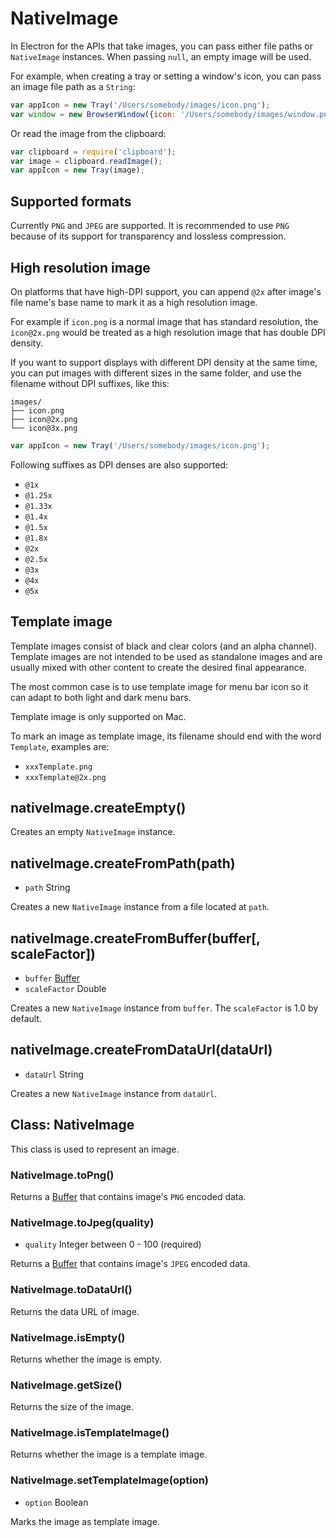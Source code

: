 # NativeImage

In Electron for the APIs that take images, you can pass either file paths or
`NativeImage` instances. When passing `null`, an empty image will be used.

For example, when creating a tray or setting a window's icon, you can pass an image
file path as a `String`:

```javascript
var appIcon = new Tray('/Users/somebody/images/icon.png');
var window = new BrowserWindow({icon: '/Users/somebody/images/window.png'});
```

Or read the image from the clipboard:

```javascript
var clipboard = require('clipboard');
var image = clipboard.readImage();
var appIcon = new Tray(image);
```

## Supported formats

Currently `PNG` and `JPEG` are supported. It is recommended to use `PNG`
because of its support for transparency and lossless compression.

## High resolution image

On platforms that have high-DPI support, you can append `@2x` after image's
file name's base name to mark it as a high resolution image.

For example if `icon.png` is a normal image that has standard resolution, the
`icon@2x.png` would be treated as a high resolution image that has double DPI
density.

If you want to support displays with different DPI density at the same time, you
can put images with different sizes in the same folder, and use the filename
without DPI suffixes, like this:

```text
images/
├── icon.png
├── icon@2x.png
└── icon@3x.png
```


```javascript
var appIcon = new Tray('/Users/somebody/images/icon.png');
```

Following suffixes as DPI denses are also supported:

* `@1x`
* `@1.25x`
* `@1.33x`
* `@1.4x`
* `@1.5x`
* `@1.8x`
* `@2x`
* `@2.5x`
* `@3x`
* `@4x`
* `@5x`

## Template image

Template images consist of black and clear colors (and an alpha channel).
Template images are not intended to be used as standalone images and are usually
mixed with other content to create the desired final appearance.

The most common case is to use template image for menu bar icon so it can adapt
to both light and dark menu bars.

Template image is only supported on Mac.

To mark an image as template image, its filename should end with the word
`Template`, examples are:

* `xxxTemplate.png`
* `xxxTemplate@2x.png`

## nativeImage.createEmpty()

Creates an empty `NativeImage` instance.

## nativeImage.createFromPath(path)

* `path` String

Creates a new `NativeImage` instance from a file located at `path`.

## nativeImage.createFromBuffer(buffer[, scaleFactor])

* `buffer` [Buffer][buffer]
* `scaleFactor` Double

Creates a new `NativeImage` instance from `buffer`. The `scaleFactor` is 1.0 by
default.

## nativeImage.createFromDataUrl(dataUrl)

* `dataUrl` String

Creates a new `NativeImage` instance from `dataUrl`.

## Class: NativeImage

This class is used to represent an image.

### NativeImage.toPng()

Returns a [Buffer][buffer] that contains image's `PNG` encoded data.

### NativeImage.toJpeg(quality)

* `quality` Integer between 0 - 100 (required)

Returns a [Buffer][buffer] that contains image's `JPEG` encoded data.

### NativeImage.toDataUrl()

Returns the data URL of image.

### NativeImage.isEmpty()

Returns whether the image is empty.

### NativeImage.getSize()

Returns the size of the image.

[buffer]: https://iojs.org/api/buffer.html#buffer_class_buffer

### NativeImage.isTemplateImage()

Returns whether the image is a template image.

### NativeImage.setTemplateImage(option)

* `option` Boolean

Marks the image as template image.
